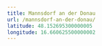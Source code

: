 ```yaml
---
title: Mannsdorf an der Donau
url: /mannsdorf-an-der-donau/
latitude: 48.152695300000005
longitude: 16.660625500000002
---
```

